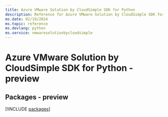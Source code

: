 ```yaml
---
title: Azure VMware Solution by CloudSimple SDK for Python
description: Reference for Azure VMware Solution by CloudSimple SDK for Python
ms.date: 02/19/2024
ms.topic: reference
ms.devlang: python
ms.service: vmwaresolutionbycloudsimple
---
```

# Azure VMware Solution by CloudSimple SDK for Python - preview
## Packages - preview
[!INCLUDE [packages](vmware-solution-by-cloudsimple-index.md)]